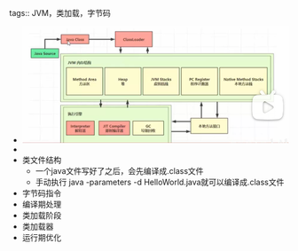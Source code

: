 tags:: JVM，类加载，字节码

- ![image.png](../assets/image_1668332516745_0.png)
-
- 类文件结构
	- 一个java文件写好了之后，会先编译成.class文件
	- 手动执行 java -parameters -d HelloWorld.java就可以编译成.class文件
- 字节码指令
- 编译期处理
- 类加载阶段
- 类加载器
- 运行期优化